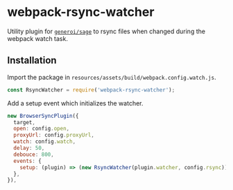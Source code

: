 # webpack-rsync-watcher

Utility plugin for [`generoi/sage`](https://github.com/generoi/sage/) to rsync files when changed during the webpack watch task.

## Installation

Import the package in `resources/assets/build/webpack.config.watch.js`.

```js
const RsyncWatcher = require('webpack-rsync-watcher');
```

Add a setup event which initializes the watcher.

```js
new BrowserSyncPlugin({
  target,
  open: config.open,
  proxyUrl: config.proxyUrl,
  watch: config.watch,
  delay: 50,
  debouce: 800,
  events: {
    setup: (plugin) => (new RsyncWatcher(plugin.watcher, config.rsync)).watch(),
  },
}),
```
